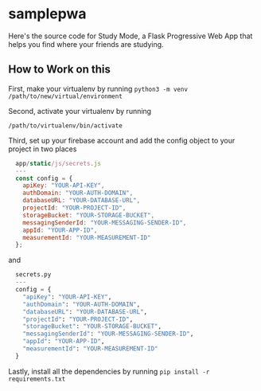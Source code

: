 # samplepwa
Here's the source code for Study Mode, a Flask Progressive Web App that helps you find where your friends are studying.

## How to Work on this

First, make your virtualenv by running 
`
  python3 -m venv /path/to/new/virtual/environment
`

Second, activate your virtualenv by running

`
  /path/to/virtualenv/bin/activate
`

Third, set up your firebase account and add the config object to your project in two places

```javascript
  app/static/js/secrets.js
  ---
  const config = {
    apiKey: "YOUR-API-KEY",
    authDomain: "YOUR-AUTH-DOMAIN",
    databaseURL: "YOUR-DATABASE-URL",
    projectId: "YOUR-PROJECT-ID",
    storageBucket: "YOUR-STORAGE-BUCKET",
    messagingSenderId: "YOUR-MESSAGING-SENDER-ID",
    appId: "YOUR-APP-ID",
    measurementId: "YOUR-MEASUREMENT-ID"
  };
```
and

```python
  secrets.py
  ---
  config = {
    "apiKey": "YOUR-API-KEY",
    "authDomain": "YOUR-AUTH-DOMAIN",
    "databaseURL": "YOUR-DATABASE-URL",
    "projectId": "YOUR-PROJECT-ID",
    "storageBucket": "YOUR-STORAGE-BUCKET",
    "messagingSenderId": "YOUR-MESSAGING-SENDER-ID",
    "appId": "YOUR-APP-ID",
    "measurementId": "YOUR-MEASUREMENT-ID"
  }
```


Lastly, install all the dependencies by running
`
  pip install -r requirements.txt
`
